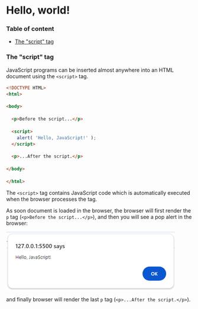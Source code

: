 # Hello, world!

### Table of content

- [The "script" tag]()

### The "script" tag

JavaScript programs can be inserted almost  anywhere into an HTML document using the `<script>` tag.

```html
<!DOCTYPE HTML>
<html>

<body>

  <p>Before the script...</p>

  <script>
    alert( 'Hello, JavaScript!' );
  </script>

  <p>...After the script.</p>

</body>

</html>
```

The `<script>` tag contains JavaScript code which is automatically executed when the browser processes the tag. 

As soon document is loaded in the browser, the browser will first render the `p` tag (`<p>Before the script...</p>`), and then you will see a pop alert in the browser:

![alert](/assets/101-hello-javascript.png)

and finally browser will render the last `p` tag (`<p>...After the script.</p>`).
